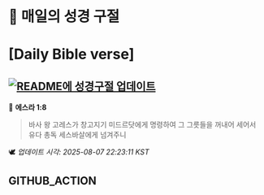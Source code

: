 # 🙏 매일의 성경 구절
# [Daily Bible verse]
## [![README에 성경구절 업데이트](https://github.com/DONGSUKA/first_test/actions/workflows/update-readme-bible.yml/badge.svg)](https://github.com/DONGSUKA/first_test/actions/workflows/update-readme-bible.yml)
<!-- START_BIBLE_VERSE -->
📖 **에스라 1:8**
> 바사 왕 고레스가 창고지기 미드르닷에게 명령하여 그 그릇들을 꺼내어 세어서 유다 총독 세스바살에게 넘겨주니

🕊️ _업데이트 시각: 2025-08-07 22:23:11 KST_
  <!-- END_BIBLE_VERSE -->
## GITHUB_ACTION

